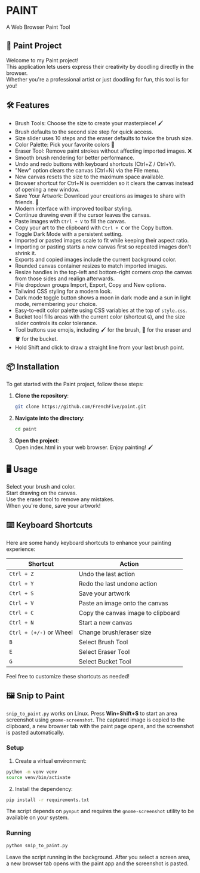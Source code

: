 # PAINT
A Web Browser Paint Tool 

## 🎨 Paint Project
Welcome to my Paint project! 
<br> This application lets users express their creativity by doodling directly in the browser.
<br> Whether you're a professional artist or just doodling for fun, this tool is for you!

## 🛠️ Features
- Brush Tools: Choose the size to create your masterpiece! 🖌️
- Brush defaults to the second size step for quick access.
- Size slider uses 10 steps and the eraser defaults to twice the brush size.
- Color Palette: Pick your favorite colors 🌈
- Eraser Tool: Remove paint strokes without affecting imported images. ❌
- Smooth brush rendering for better performance.
- Undo and redo buttons with keyboard shortcuts (Ctrl+Z / Ctrl+Y).
- "New" option clears the canvas (Ctrl+N) via the File menu.
- New canvas resets the size to the maximum space available.
- Browser shortcut for Ctrl+N is overridden so it clears the canvas instead of opening a new window.
- Save Your Artwork: Download your creations as images to share with friends. 💾
- Modern interface with improved toolbar styling.
- Continue drawing even if the cursor leaves the canvas.
- Paste images with `Ctrl + V` to fill the canvas.
- Copy your art to the clipboard with `Ctrl + C` or the Copy button.
- Toggle Dark Mode with a persistent setting.
- Imported or pasted images scale to fit while keeping their aspect ratio.
- Importing or pasting starts a new canvas first so repeated images don't shrink it.
- Exports and copied images include the current background color.
- Rounded canvas container resizes to match imported images.
- Resize handles in the top-left and bottom-right corners crop the canvas from those sides and realign afterwards.
- File dropdown groups Import, Export, Copy and New options.
- Tailwind CSS styling for a modern look.
- Dark mode toggle button shows a moon in dark mode and a sun in light mode, remembering your choice.
- Easy-to-edit color palette using CSS variables at the top of `style.css`.
- Bucket tool fills areas with the current color (shortcut `G`), and the size slider controls its color tolerance.
- Tool buttons use emojis, including 🖌️ for the brush, 🧽 for the eraser and 🪣 for the bucket.
- Hold Shift and click to draw a straight line from your last brush point.

## 📦 Installation

To get started with the Paint project, follow these steps:

1. **Clone the repository**:
   ```bash
   git clone https://github.com/FrenchFive/paint.git
   ```

2. **Navigate into the directory**:
   ```bash
   cd paint
   ```

3. **Open the project**:
  <br>Open index.html in your web browser. Enjoy painting! 🖌️

## 🖥️ Usage

Select your brush and color.
<br>Start drawing on the canvas.
<br>Use the eraser tool to remove any mistakes.
<br>When you're done, save your artwork!

## ⌨️ Keyboard Shortcuts

Here are some handy keyboard shortcuts to enhance your painting experience:

| Shortcut        | Action                             |
|------------------|------------------------------------|
| `Ctrl + Z`       | Undo the last action               |
| `Ctrl + Y`       | Redo the last undone action        |
| `Ctrl + S`       | Save your artwork                  |
| `Ctrl + V`       | Paste an image onto the canvas     |
| `Ctrl + C`       | Copy the canvas image to clipboard |
| `Ctrl + N`       | Start a new canvas                 |
| `Ctrl + (+/-)` or Wheel | Change brush/eraser size      |
| `B`              | Select Brush Tool                  |
| `E`              | Select Eraser Tool                 |
| `G`              | Select Bucket Tool                 |

Feel free to customize these shortcuts as needed!


## 🖼️ Snip to Paint

`snip_to_paint.py` works on Linux. Press **Win+Shift+S** to start an area screenshot using `gnome-screenshot`. The captured image is copied to the clipboard, a new browser tab with the paint page opens, and the screenshot is pasted automatically.

### Setup

1. Create a virtual environment:
```bash
python -m venv venv
source venv/bin/activate
```

2. Install the dependency:
```bash
pip install -r requirements.txt
```
The script depends on `pynput` and requires the `gnome-screenshot` utility to be available on your system.

### Running

```bash
python snip_to_paint.py
```

Leave the script running in the background. After you select a screen area, a new browser tab opens with the paint app and the screenshot is pasted.
